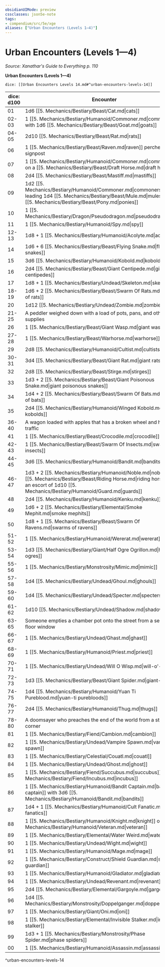 ```yaml
---
obsidianUIMode: preview
cssclasses: json5e-note
tags:
- compendium/src/5e/xge
aliases: ["Urban Encounters (Levels 1—4)"]
---
```

# Urban Encounters (Levels 1—4)
*Source: Xanathar's Guide to Everything p. 110* 

**Urban Encounters (Levels 1—4)**

`dice: [[Urban Encounters Levels 14.md#^urban-encounters-levels-14]]`

| dice: d100 | Encounter |
|------------|-----------|
| 01 | 1d6 [[5. Mechanics/Bestiary/Beast/Cat.md\|cats]] |
| 02-03 | 1 [[5. Mechanics/Bestiary/Humanoid/Commoner.md\|commoner]] with 1d6 [[5. Mechanics/Bestiary/Beast/Goat.md\|goats]] |
| 04-05 | 2d10 [[5. Mechanics/Bestiary/Beast/Rat.md\|rats]] |
| 06 | 1 [[5. Mechanics/Bestiary/Beast/Raven.md\|raven]] perched on a signpost |
| 07 | 1 [[5. Mechanics/Bestiary/Humanoid/Commoner.md\|commoner]] on a [[5. Mechanics/Bestiary/Beast/Draft Horse.md\|draft horse]] |
| 08 | 2d4 [[5. Mechanics/Bestiary/Beast/Mastiff.md\|mastiffs]] |
| 09 | 1d2 [[5. Mechanics/Bestiary/Humanoid/Commoner.md\|commoners]] leading 1d4 [[5. Mechanics/Bestiary/Beast/Mule.md\|mules]] or 1d4 [[5. Mechanics/Bestiary/Beast/Pony.md\|ponies]] |
| 10 | 1 [[5. Mechanics/Bestiary/Dragon/Pseudodragon.md\|pseudodragon]] |
| 11 | 1 [[5. Mechanics/Bestiary/Humanoid/Spy.md\|spy]] |
| 12-13 | 1d8 + 1 [[5. Mechanics/Bestiary/Humanoid/Acolyte.md\|acolytes]] |
| 14 | 1d6 + 6 [[5. Mechanics/Bestiary/Beast/Flying Snake.md\|flying snakes]] |
| 15 | 3d6 [[5. Mechanics/Bestiary/Humanoid/Kobold.md\|kobolds]] |
| 16 | 2d4 [[5. Mechanics/Bestiary/Beast/Giant Centipede.md\|giant centipedes]] |
| 17 | 1d8 + 1 [[5. Mechanics/Bestiary/Undead/Skeleton.md\|skeletons]] |
| 18-19 | 1d6 + 2 [[5. Mechanics/Bestiary/Beast/Swarm Of Rats.md\|swarms of rats]] |
| 20 | 1d12 [[5. Mechanics/Bestiary/Undead/Zombie.md\|zombies]] |
| 21-25 | A peddler weighed down with a load of pots, pans, and other basic supplies |
| 26 | 1 [[5. Mechanics/Bestiary/Beast/Giant Wasp.md\|giant wasp]] |
| 27-28 | 1 [[5. Mechanics/Bestiary/Beast/Warhorse.md\|warhorse]] |
| 29 | 2d8 [[5. Mechanics/Bestiary/Humanoid/Cultist.md\|cultists]] |
| 30-31 | 3d4 [[5. Mechanics/Bestiary/Beast/Giant Rat.md\|giant rats]] |
| 32 | 2d8 [[5. Mechanics/Bestiary/Beast/Stirge.md\|stirges]] |
| 33 | 1d3 + 2 [[5. Mechanics/Bestiary/Beast/Giant Poisonous Snake.md\|giant poisonous snakes]] |
| 34 | 1d4 + 2 [[5. Mechanics/Bestiary/Beast/Swarm Of Bats.md\|swarms of bats]] |
| 35 | 2d4 [[5. Mechanics/Bestiary/Humanoid/Winged Kobold.md\|winged kobolds]] |
| 36-40 | A wagon loaded with apples that has a broken wheel and holds up traffic |
| 41 | 1 [[5. Mechanics/Bestiary/Beast/Crocodile.md\|crocodile]] |
| 42-43 | 1 [[5. Mechanics/Bestiary/Beast/Swarm Of Insects.md\|swarm of insects]] |
| 44-45 | 3d6 [[5. Mechanics/Bestiary/Humanoid/Bandit.md\|bandits]] |
| 46-47 | 1d3 + 2 [[5. Mechanics/Bestiary/Humanoid/Noble.md\|nobles]] on [[5. Mechanics/Bestiary/Beast/Riding Horse.md\|riding horses]] with an escort of 1d10 [[5. Mechanics/Bestiary/Humanoid/Guard.md\|guards]] |
| 48 | 2d4 [[5. Mechanics/Bestiary/Humanoid/Kenku.md\|kenku]] |
| 49 | 1d6 + 2 [[5. Mechanics/Bestiary/Elemental/Smoke Mephit.md\|smoke mephits]] |
| 50 | 1d8 + 1 [[5. Mechanics/Bestiary/Beast/Swarm Of Ravens.md\|swarms of ravens]] |
| 51-52 | 1 [[5. Mechanics/Bestiary/Humanoid/Wererat.md\|wererat]] |
| 53-54 | 1d3 [[5. Mechanics/Bestiary/Giant/Half Ogre Ogrillon.md\|half-ogres]] |
| 55-56 | 1 [[5. Mechanics/Bestiary/Monstrosity/Mimic.md\|mimic]] |
| 57-58 | 1d4 [[5. Mechanics/Bestiary/Undead/Ghoul.md\|ghouls]] |
| 59-60 | 1d4 [[5. Mechanics/Bestiary/Undead/Specter.md\|specters]] |
| 61-62 | 1d10 [[5. Mechanics/Bestiary/Undead/Shadow.md\|shadows]] |
| 63-65 | Someone empties a chamber pot onto the street from a second-floor window |
| 66-67 | 1 [[5. Mechanics/Bestiary/Undead/Ghast.md\|ghast]] |
| 68-69 | 1 [[5. Mechanics/Bestiary/Humanoid/Priest.md\|priest]] |
| 70-71 | 1 [[5. Mechanics/Bestiary/Undead/Will O Wisp.md\|will-o'-wisp]] |
| 72-73 | 1d3 [[5. Mechanics/Bestiary/Beast/Giant Spider.md\|giant-spiders]] |
| 74-75 | 1d4 [[5. Mechanics/Bestiary/Humanoid/Yuan Ti Pureblood.md\|yuan-ti purebloods]] |
| 76-77 | 2d4 [[5. Mechanics/Bestiary/Humanoid/Thug.md\|thugs]] |
| 78-80 | A doomsayer who preaches the end of the world from a street corner |
| 81 | 1 [[5. Mechanics/Bestiary/Fiend/Cambion.md\|cambion]] |
| 82 | 1 [[5. Mechanics/Bestiary/Undead/Vampire Spawn.md\|vampire spawn]] |
| 83 | 1 [[5. Mechanics/Bestiary/Celestial/Couatl.md\|couatl]] |
| 84 | 1 [[5. Mechanics/Bestiary/Undead/Ghost.md\|ghost]] |
| 85 | 1 [[5. Mechanics/Bestiary/Fiend/Succubus.md\|succubus]] or 1 [[5. Mechanics/Bestiary/Fiend/Incubus.md\|incubus]] |
| 86 | 1 [[5. Mechanics/Bestiary/Humanoid/Bandit Captain.md\|bandit captain]] with 3d6 [[5. Mechanics/Bestiary/Humanoid/Bandit.md\|bandits]] |
| 87 | 1d4 + 1 [[5. Mechanics/Bestiary/Humanoid/Cult Fanatic.md\|cult fanatics]] |
| 88 | 1 [[5. Mechanics/Bestiary/Humanoid/Knight.md\|knight]] or 1 [[5. Mechanics/Bestiary/Humanoid/Veteran.md\|veteran]] |
| 89 | 1 [[5. Mechanics/Bestiary/Elemental/Water Weird.md\|water weird]] |
| 90 | 1 [[5. Mechanics/Bestiary/Undead/Wight.md\|wight]] |
| 91 | 1 [[5. Mechanics/Bestiary/Humanoid/Mage.md\|mage]] |
| 92 | 1 [[5. Mechanics/Bestiary/Construct/Shield Guardian.md\|shield guardian]] |
| 93 | 1 [[5. Mechanics/Bestiary/Humanoid/Gladiator.md\|gladiator]] |
| 94 | 1 [[5. Mechanics/Bestiary/Undead/Revenant.md\|revenant]] |
| 95 | 2d4 [[5. Mechanics/Bestiary/Elemental/Gargoyle.md\|gargoyles]] |
| 96 | 1d4 [[5. Mechanics/Bestiary/Monstrosity/Doppelganger.md\|doppelgangers]] |
| 97 | 1 [[5. Mechanics/Bestiary/Giant/Oni.md\|oni]] |
| 98 | 1 [[5. Mechanics/Bestiary/Elemental/Invisible Stalker.md\|invisible stalker]] |
| 99 | 1d3 + 1 [[5. Mechanics/Bestiary/Monstrosity/Phase Spider.md\|phase spiders]] |
| 00 | 1 [[5. Mechanics/Bestiary/Humanoid/Assassin.md\|assassin]] |
^urban-encounters-levels-14
